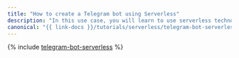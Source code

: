 ```yaml
---
title: "How to create a Telegram bot using Serverless"
description: "In this use case, you will learn to use serverless technologies to create a bot in Telegram that will respond to chat messages."
canonical: "{{ link-docs }}/tutorials/serverless/telegram-bot-serverless"
---
```


{% include [telegram-bot-serverless](../../_tutorials/serverless/telegram-bot-serverless.md) %}
